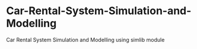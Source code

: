# Car-Rental-System-Simulation-and-Modelling
Car Rental System Simulation and Modelling using simlib module
